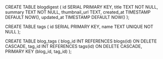 CREATE TABLE blogdigest (
    id SERIAL PRIMARY KEY,
    title TEXT NOT NULL,
    summary TEXT NOT NULL,
    thumbnail_url TEXT,
    created_at TIMESTAMP DEFAULT NOW(),
    updated_at TIMESTAMP DEFAULT NOW()
);

CREATE TABLE tags (
    id SERIAL PRIMARY KEY,
    name TEXT UNIQUE NOT NULL
);

CREATE TABLE blog_tags (
    blog_id INT REFERENCES blogs(id) ON DELETE CASCADE,
    tag_id INT REFERENCES tags(id) ON DELETE CASCADE,
    PRIMARY KEY (blog_id, tag_id)
);